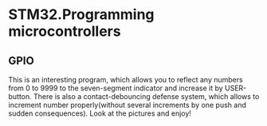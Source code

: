 # STM32.Programming microcontrollers
## GPIO
This is an interesting program, which allows you to reflect any numbers from 0 to 9999 to the seven-segment indicator and increase it by USER-button. There is also a contact-debouncing defense system, which allows to increment number properly(without several increments by one push and sudden consequences).
Look at the pictures and enjoy!

